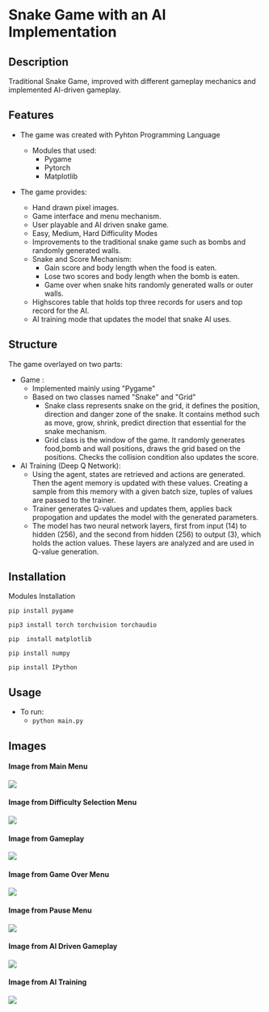 # Snake Game with an AI Implementation

  

## Description

  

Traditional Snake Game, improved with different gameplay mechanics and implemented AI-driven gameplay.

  

## Features

- The game was created with Pyhton Programming Language
	- Modules that used:
		- Pygame
		- Pytorch
		- Matplotlib
- The game provides:

	- Hand drawn pixel images.
	- Game interface and menu mechanism.
	- User playable and AI driven snake game.
	- Easy, Medium, Hard Difficulity Modes
	- Improvements to the traditional snake game such as bombs and randomly generated walls.
	- Snake and Score Mechanism:
		- Gain score and body length when the food is eaten.
		- Lose two scores and body length when the bomb is eaten.
		- Game over when snake hits randomly generated walls or outer walls.
	- Highscores table that holds top three records for users and top record for the AI.
	- AI training mode that updates the model that snake AI uses.
## Structure
The game overlayed on two parts:
- Game :
	- Implemented mainly using "Pygame"
	- Based on two classes named "Snake" and "Grid"
		- Snake class represents snake on the grid, it defines the position, direction and danger zone of the snake. It contains method such as move, grow, shrink, predict direction that essential for the snake mechanism.
		- Grid class is the window of the game. It randomly generates food,bomb and wall positions, draws the grid based on the positions. Checks the collision condition also updates the score.
- AI Training (Deep Q Network):
	- Using the agent, states are retrieved and actions are generated. Then the agent memory is updated with these values. Creating a sample from this memory with a given batch size, tuples of values are passed to the trainer.
	- Trainer generates Q-values and updates them, applies back propogation and updates the model with the generated parameters.
	- The model has two neural network layers, first from input (14) to hidden (256), and the second from hidden (256) to output (3), which holds the action values. These layers are analyzed and are used in Q-value generation.
## Installation
Modules Installation
```
pip install pygame
```
```
pip3 install torch torchvision torchaudio
```
```
pip  install matplotlib
```
```
pip install numpy
```
```
pip install IPython
```
## Usage
-	To run:
	-	```python main.py```
## Images
#### Image from Main Menu
**![](https://lh7-us.googleusercontent.com/docsz/AD_4nXfPY7i3aZXk6U7ZyoEnpkBHPaLGk3QCbM0sbPC7H9EBzxMerc3btQMbcHXTg-2btZkoRTtrCyI7Fgvy3eG1IOID7v2wjyVfdNZE-bC3vXDR5JaYGqPXo3xgomrVT6wbZJ5X08HK8q2WT7UlPU6_-aUgftt8?key=8D3uRCI5f_v7oXPvCjKmRA)**
#### Image from Difficulty Selection Menu
**![](https://lh7-us.googleusercontent.com/docsz/AD_4nXePrmWr2It5ZMz0JliZF8BZ7IreBCCXo0XK0u6DSXi_YKlklICf3cD5eaRnieB1KIFPreAyX4zZ3jvCjuBkxw-0XVAKvYEMXXVshR3-xB8k6Vv-4tbYycAE-eYijBeCXYbaLmTn2aHMgnRnE1JMoEOxlmM2?key=8D3uRCI5f_v7oXPvCjKmRA)**
#### Image from Gameplay
**![](https://lh7-us.googleusercontent.com/docsz/AD_4nXdP7pcuiUjTJrQ_N4uJzh9SXSjtF1p11N-5RcvoVYW2LR5OyWfXwO2G2Q2c8iJfi-o3ir7i9L4tqRZ9Wv5sfSy9CJhJkQaJ-g-tIr8wgmkAEHYP91QkDU8zUrayiUoJS66PTwrcw3LC9z6AyZ6xh--JhSPz?key=8D3uRCI5f_v7oXPvCjKmRA)**
#### Image from Game Over Menu
**![](https://lh7-us.googleusercontent.com/docsz/AD_4nXeOrMkhePeAjYc7rBdJvcg3knjqDA_nYH_CnSGu03BdShO7hG591-Uu7RyBnglwsKmSKMcSAKVH1_DC5VTxQoPzy54Fo_jHsebL0g_9svXKtx3LR3xBlqHbGLLhSnl2uymDLlEFXqwwUlIG30R8xLYUYP8i?key=8D3uRCI5f_v7oXPvCjKmRA)**
#### Image from Pause Menu
**![](https://lh7-us.googleusercontent.com/docsz/AD_4nXcmhvEs73wB30qfE-8cQY2mqUfOTfbrxDXsqlXgs3jOxBrp7jQTK5_LQrWv-SWELUcuhwc_MaONMBNe0CcPjmnPwcbbv9VV2IH2L3jCU0WjwP-jZZ8XXOZQgDTH30-xia6loQgBFvOmqN1XPqVcCXPJLD5J?key=8D3uRCI5f_v7oXPvCjKmRA)**
#### Image from AI Driven Gameplay
**![](https://lh7-us.googleusercontent.com/docsz/AD_4nXcp3pQ5kB_Cgljz3znX8LmYbZKz_epZw0_ZfXJv6dnCsvzkNtQTuG6p7IAw4PvNO4hTxoSP-Ry_EqdF0rF2FoSWFjxm5mhB-x6OLcPVmd9u4AxjYxqAVhBJsv2Kt-Vea3hlEcVMWY2bEziAybiaOYs0iMgt?key=8D3uRCI5f_v7oXPvCjKmRA)**
#### Image from AI Training
**![](https://lh7-us.googleusercontent.com/docsz/AD_4nXczEQKSoFGB6B6hNALYZQ4Jo287_Rcd6J9Xc9ZfgNPRpCIJ_D4ACTtOXgVt28VIjNJJzbY325BvJAijJ_qH5qRITMbIHppfUk5cu7a4hEeqrD4GADrbHEkwEos9vk_O3Rzd39jThuumGiY6MPDIA3Ix3d7V?key=8D3uRCI5f_v7oXPvCjKmRA)**
